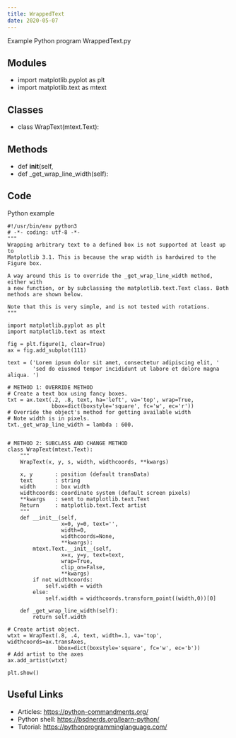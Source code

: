 ```yaml
---
title: WrappedText
date: 2020-05-07
---
```

Example Python program WrappedText.py

## Modules

* import matplotlib.pyplot as plt
* import matplotlib.text as mtext

## Classes

* class WrapText(mtext.Text):

## Methods

* def __init__(self,
* def _get_wrap_line_width(self):

## Code

Python example

    #!/usr/bin/env python3
    # -*- coding: utf-8 -*-
    """
    Wrapping arbitrary text to a defined box is not supported at least up to
    Matplotlib 3.1. This is because the wrap width is hardwired to the Figure box.
    
    A way around this is to override the _get_wrap_line_width method, either with
    a new function, or by subclassing the matplotlib.text.Text class. Both
    methods are shown below.
    
    Note that this is very simple, and is not tested with rotations.
    """
    
    import matplotlib.pyplot as plt
    import matplotlib.text as mtext
    
    fig = plt.figure(1, clear=True)
    ax = fig.add_subplot(111)
    
    text = ('Lorem ipsum dolor sit amet, consectetur adipiscing elit, '
            'sed do eiusmod tempor incididunt ut labore et dolore magna aliqua. ')
    
    # METHOD 1: OVERRIDE METHOD
    # Create a text box using fancy boxes.
    txt = ax.text(.2, .8, text, ha='left', va='top', wrap=True,
                  bbox=dict(boxstyle='square', fc='w', ec='r'))
    # Override the object's method for getting available width
    # Note width is in pixels.
    txt._get_wrap_line_width = lambda : 600.
    
    
    # METHOD 2: SUBCLASS AND CHANGE METHOD
    class WrapText(mtext.Text):
        """
        WrapText(x, y, s, width, widthcoords, **kwargs)
    
        x, y       : position (default transData)
        text       : string
        width      : box width
        widthcoords: coordinate system (default screen pixels)
        **kwargs   : sent to matplotlib.text.Text
        Return     : matplotlib.text.Text artist
        """
        def __init__(self,
                     x=0, y=0, text='',
                     width=0,
                     widthcoords=None,
                     **kwargs):
            mtext.Text.__init__(self,
                     x=x, y=y, text=text,
                     wrap=True,
                     clip_on=False,
                     **kwargs)
            if not widthcoords:
                self.width = width
            else:
                self.width = widthcoords.transform_point((width,0))[0]
    
        def _get_wrap_line_width(self):
            return self.width
    
    # Create artist object.
    wtxt = WrapText(.8, .4, text, width=.1, va='top', widthcoords=ax.transAxes,
                    bbox=dict(boxstyle='square', fc='w', ec='b'))
    # Add artist to the axes
    ax.add_artist(wtxt)
    
    plt.show()

## Useful Links

- Articles: https://python-commandments.org/
- Python shell: https://bsdnerds.org/learn-python/
- Tutorial: https://pythonprogramminglanguage.com/
